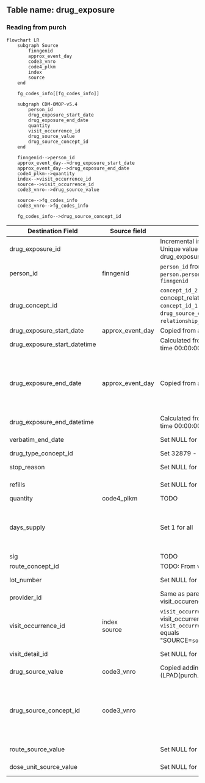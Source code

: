 ## Table name: drug_exposure

### Reading from purch

```mermaid
flowchart LR
    subgraph Source
        finngenid
        approx_event_day
        code3_vnro
        code4_plkm
        index
        source
    end

    fg_codes_info[[fg_codes_info]]

    subgraph CDM-OMOP-v5.4
        person_id
        drug_exposure_start_date
        drug_exposure_end_date
        quantity
        visit_occurrence_id
        drug_source_value
        drug_source_concept_id
    end

    finngenid-->person_id
    approx_event_day-->drug_exposure_start_date
    approx_event_day-->drug_exposure_end_date
    code4_plkm-->quantity
    index-->visit_occurrence_id
    source-->visit_occurrence_id
    code3_vnro-->drug_source_value

    source-->fg_codes_info
    code3_vnro-->fg_codes_info

    fg_codes_info-->drug_source_concept_id

```

| Destination Field | Source field | Logic | Comment field |
| --- | --- | --- | --- |
| drug_exposure_id |  |   Incremental integer. <br>  Unique value per each row in drug_exposure |  Generated |
| person_id | finngenid | `person_id` from person table where `person.person_source_value` equals `finngenid` | Calculated |
| drug_concept_id | |  `concept_id_2` from concept_relationship table where `concept_id_1` equals `drug_source_concept_id` and `relationship_id` equals "Maps to"  | Calculated |
| drug_exposure_start_date | approx_event_day | Copied from `approx_event_day` | Calculated |
| drug_exposure_start_datetime | | Calculated from  `visit_start_date` with time 00:00:0000 | Calculated |
| drug_exposure_end_date |  approx_event_day | Copied from `approx_event_day` | Calculated <br> NOTE: There is not `visit_end_date` in the source data, it is set same as `visit_end_date` |
| drug_exposure_end_datetime |  | Calculated from  `visit_end_date` with time 00:00:0000 | Calculated |
| verbatim_end_date |  | Set NULL for all  | Info not available |
| drug_type_concept_id |  |  Set 32879  - 'Registry' for all | Calculated |
| stop_reason |  | Set NULL for all  | Info not available |
| refills |  | Set NULL for all  | Info not available |
| quantity | code4_plkm | TODO | Calculated |
| days_supply | | Set 1 for all  | Info potentially available <br> NOTE: this can be infer using some standard algorithms  |
| sig |  | TODO | |
| route_concept_id |  | TODO: From vocabulary tables | Calculated  |
| lot_number |  | Set NULL for all | Info not available   |
| provider_id |  | Same as parent visit_occurence.provider_id  | Calculated |
| visit_occurrence_id | index<br>source |  `visit_occurrence_id` from visit_occurrence table where `visit_occurrence.visit_occurrence_id` equals "SOURCE=`source`;INDEX=`index`" | Calculated |
| visit_detail_id |  | Set NULL for all | Info not available   |
| drug_source_value | code3_vnro |  Copied adding 6 leading zeroes (LPAD(purch.code3_vnro,6,'0')) | Calculated   |
| drug_source_concept_id | code3_vnro |  |  `omop_concept_id` from fg_codes_info where `source` equals "PURCH" `code3_vnro` equals `FG_CODE3`   |
| route_source_value |  | Set NULL for all | Info not available   |
| dose_unit_source_value | | Set NULL for all | Info not available   |